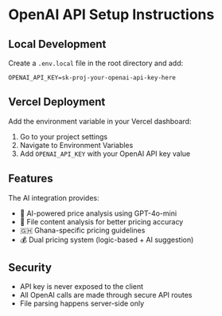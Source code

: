 # OpenAI API Setup Instructions

## Local Development

Create a `.env.local` file in the root directory and add:

```env
OPENAI_API_KEY=sk-proj-your-openai-api-key-here
```

## Vercel Deployment

Add the environment variable in your Vercel dashboard:
1. Go to your project settings
2. Navigate to Environment Variables  
3. Add `OPENAI_API_KEY` with your OpenAI API key value

## Features

The AI integration provides:
- 🤖 AI-powered price analysis using GPT-4o-mini
- 📄 File content analysis for better pricing accuracy
- 🇬🇭 Ghana-specific pricing guidelines
- 💰 Dual pricing system (logic-based + AI suggestion)

## Security

- API key is never exposed to the client
- All OpenAI calls are made through secure API routes
- File parsing happens server-side only 